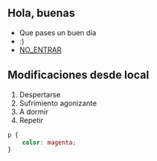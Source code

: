## Hola, buenas
- Que pases un buen día
- :)
- [NO_ENTRAR](https://cursoreffects.com/)

## Modificaciones desde local

1. Despertarse
2. Sufrimiento agonizante
3. A dormir
4. Repetir

```css
p {
    color: magenta;
}
```